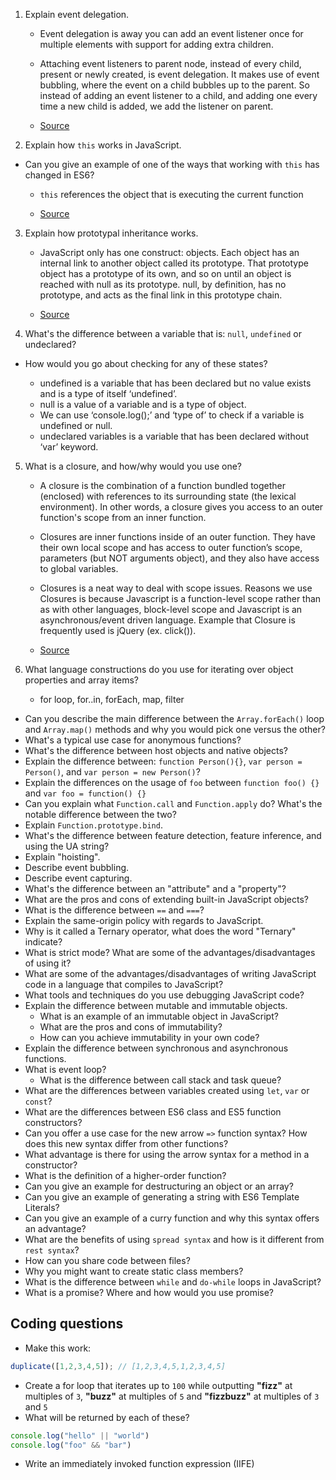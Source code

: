 1. Explain event delegation.

    - Event delegation is away you can add an event listener once for multiple elements with support for adding extra children.

    - Attaching event listeners to parent node, instead of every child, present or newly created, is event delegation. It makes use of event bubbling, where the event on a child bubbles up to the parent. So instead of adding an event listener to a child, and adding one every time a new child is added, we add the listener on parent.

    - [Source](https://www.youtube.com/watch?v=pKzf80F3O0U)

2. Explain how `this` works in JavaScript.
  * Can you give an example of one of the ways that working with `this` has changed in ES6?

    - `this` references the object that is executing the current function

    - [Source](https://www.youtube.com/watch?v=gvicrj31JOM)

3. Explain how prototypal inheritance works.

    - JavaScript only has one construct: objects. Each object has an internal link to another object called its prototype. That prototype object has a prototype of its own, and so on until an object is reached with null as its prototype. null, by definition, has no prototype, and acts as the final link in this prototype chain.

    - [Source](https://medium.com/@nupoor_neha/javascript-front-end-interview-questions-1cbc5e32792b)

4. What's the difference between a variable that is: `null`, `undefined` or undeclared?
  * How would you go about checking for any of these states?

    - undefined is a variable that has been declared but no value exists and is a type of itself ‘undefined’.
    - null is a value of a variable and is a type of object.
    - We can use ‘console.log();’ and ‘type of’ to check if a variable is undefined or null.
    - undeclared variables is a variable that has been declared without ‘var’ keyword.

5. What is a closure, and how/why would you use one?

    - A closure is the combination of a function bundled together (enclosed) with references to its surrounding state (the lexical environment). In other words, a closure gives you access to an outer function's scope from an inner function.

    - Closures are inner functions inside of an outer function. They have their own local scope and has access to outer function’s scope, parameters (but NOT arguments object), and they also have access to global variables.
    - Closures is a neat way to deal with scope issues. Reasons we use Closures is because Javascript is a function-level scope rather than as with other languages, block-level scope and Javascript is an asynchronous/event driven language. Example that Closure is frequently used is jQuery (ex. click()).

    - [Source](https://medium.com/@rlynjb/js-interview-question-what-is-a-closure-and-how-why-would-you-use-one-b6fd45ea95f6)

6. What language constructions do you use for iterating over object properties and array items?

    -   for loop, for..in, forEach, map, filter 

* Can you describe the main difference between the `Array.forEach()` loop and `Array.map()` methods and why you would pick one versus the other?
* What's a typical use case for anonymous functions?
* What's the difference between host objects and native objects?
* Explain the difference between: `function Person(){}`, `var person = Person()`, and `var person = new Person()`?
* Explain the differences on the usage of `foo` between `function foo() {}` and `var foo = function() {}`
* Can you explain what `Function.call` and `Function.apply` do? What's the notable difference between the two?
* Explain `Function.prototype.bind`.
* What's the difference between feature detection, feature inference, and using the UA string?
* Explain "hoisting".
* Describe event bubbling.
* Describe event capturing.
* What's the difference between an "attribute" and a "property"?
* What are the pros and cons of extending built-in JavaScript objects?
* What is the difference between `==` and `===`?
* Explain the same-origin policy with regards to JavaScript.
* Why is it called a Ternary operator, what does the word "Ternary" indicate?
* What is strict mode? What are some of the advantages/disadvantages of using it?
* What are some of the advantages/disadvantages of writing JavaScript code in a language that compiles to JavaScript?
* What tools and techniques do you use debugging JavaScript code?
* Explain the difference between mutable and immutable objects.
  * What is an example of an immutable object in JavaScript?
  * What are the pros and cons of immutability?
  * How can you achieve immutability in your own code?
* Explain the difference between synchronous and asynchronous functions.
* What is event loop?
  * What is the difference between call stack and task queue?
* What are the differences between variables created using `let`, `var` or `const`?
* What are the differences between ES6 class and ES5 function constructors?
* Can you offer a use case for the new arrow `=>` function syntax? How does this new syntax differ from other functions?
* What advantage is there for using the arrow syntax for a method in a constructor?
* What is the definition of a higher-order function?
* Can you give an example for destructuring an object or an array?
* Can you give an example of generating a string with ES6 Template Literals?
* Can you give an example of a curry function and why this syntax offers an advantage?
* What are the benefits of using `spread syntax` and how is it different from `rest syntax`?
* How can you share code between files?
* Why you might want to create static class members?
* What is the difference between `while` and `do-while` loops in JavaScript?
* What is a promise? Where and how would you use promise?

## Coding questions
* Make this work:
```javascript
duplicate([1,2,3,4,5]); // [1,2,3,4,5,1,2,3,4,5]
```
* Create a for loop that iterates up to `100` while outputting **"fizz"** at multiples of `3`, **"buzz"** at multiples of `5` and **"fizzbuzz"** at multiples of `3` and `5`
* What will be returned by each of these?
```javascript
console.log("hello" || "world")
console.log("foo" && "bar")
```
* Write an immediately invoked function expression (IIFE)